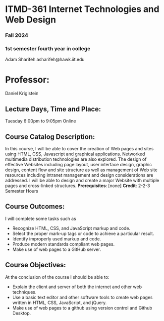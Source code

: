 <!DOCTYPE html>
<html lang="en">
<head>
	<meta charset="UTF-8">
	<title>ITMD-361 Internet Technologies and Web Design</title>
</head>
<body>
	<h1>ITMD-361 Internet Technologies and Web Design</h1>
	<h3>Fall 2024</h3>
	<h3>1st semester fourth year in college</h3>
	<p>Adam Sharifeh asharifeh@hawk.iit.edu</p>
	<h1>Professor:</h1>
	<p>Daniel Kriglstein</p>
	<h2>Lecture Days, Time and Place:</h2>
	<p>Tuesday 6:00pm to 9:05pm Online</p>
	<h2>Course Catalog Description:</h2>
	<p>In this course, I will be able to cover the creation of Web pages and sites using HTML, CSS, Javascript and graphical applications. Networked multimedia distribution technologies are also explored. The design of effective Websites including page layout, user interface design, graphic design, content flow and site structure as well as management of Web site resources including intranet management and design considerations are addressed. I will be able to design and create a major Website with multiple pages and cross-linked structures. <strong>Prerequisites</strong>: [none] <strong>Credit</strong>: 2-2-3 Semester Hours</p>
	<h2>Course Outcomes:</h2>
	<p>I will complete some tasks such as</p>
	<ul>
		<li>Recognize HTML, CSS, and JavaScript markup and code.</li>
		<li>Select the proper mark-up tags or code to achieve a particular result.</li>
		<li>Identify improperly used markup and code.</li>
		<li>Produce modern standards compliant web pages.</li>
		<li>Make use of web pages to a GitHub server.</li>
	</ul>
	<h2>Course Objectives:</h2>
	<p> At the conclusion of the course I should be able to:</p>
	<ul>
		<li>Explain the client and server of both the internet and other web techniques.</li>
		<li>Use a basic text editor and other software tools to create web pages written in HTML, CSS, JavaScript, and jQuery.</li>
		<li>Make use of web pages to a github using version control and Github Desktop.</li>
	</ul>
</body>
</html>
